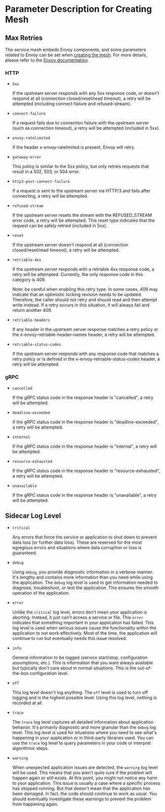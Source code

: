 # Parameter Description for Creating Mesh

## Max Retries

The service mesh embeds Envoy components, and some parameters related to Envoy can be set when [creating the mesh](./README.md).
For more details, please refer to the [Envoy documentation](https://www.envoyproxy.io/docs/envoy/latest/configuration/http/http_filters/router_filter#x-envoy-retry-on).

### HTTP

- `5xx`

  If the upstream server responds with any 5xx response code, or doesn't respond at all (connection closed/reset/read timeout), a retry will be attempted (including connect-failure and refused-stream).

- `connect-failure`

  If a request fails due to connection failure with the upstream server (such as connection timeout), a retry will be attempted (included in 5xx).

- `envoy-ratelimited`

  If the header x-envoy-ratelimited is present, Envoy will retry.

- `gateway-error`

  This policy is similar to the 5xx policy, but only retries requests that result in a 502, 503, or 504 error.

- `http3-post-connect-failure`

  If a request is sent to the upstream server via HTTP/3 and fails after connecting, a retry will be attempted.

- `refused-stream`

  If the upstream server resets the stream with the REFUSED_STREAM error code, a retry will be attempted.
  This reset type indicates that the request can be safely retried (included in 5xx).

- `reset`

  If the upstream server doesn't respond at all (connection closed/reset/read timeout), a retry will be attempted.

- `retriable-4xx`

  If the upstream server responds with a retriable 4xx response code, a retry will be attempted.
  Currently, the only response code in this category is 409.

  Note: be careful when enabling this retry type. In some cases, 409 may indicate that an optimistic locking revision needs to be updated.
  Therefore, the caller should not retry and should read and then attempt write instead. If a retry occurs in this situation, it will always fail and return another 409.

- `retriable-headers`

  If any header in the upstream server response matches a retry policy or the x-envoy-retriable-header-names header, a retry will be attempted.

- `retriable-status-codes`

  If the upstream server responds with any response code that matches a retry policy or is defined in the x-envoy-retriable-status-codes header, a retry will be attempted.

### gRPC

- `cancelled`

  If the gRPC status code in the response header is "cancelled", a retry will be attempted.

- `deadline-exceeded`

  If the gRPC status code in the response header is "deadline-exceeded", a retry will be attempted.

- `internal`

  If the gRPC status code in the response header is "internal", a retry will be attempted.

- `resource-exhausted`

  If the gRPC status code in the response header is "resource-exhausted", a retry will be attempted.

- `unavailable`

  If the gRPC status code in the response header is "unavailable", a retry will be attempted.

## Sidecar Log Level

- `critical`

    Any errors that force the service or application to shut down to prevent data loss (or further data loss).
    These are reserved for the most egregious errors and situations where data corruption or loss is guaranteed.

- `debug`

    Using `debug`, you provide diagnostic information in a verbose manner.
    It's lengthy and contains more information than you need while using the application.
    The `debug` log level is used to get information needed to diagnose, troubleshoot, or test the application. This ensures the smooth operation of the application.

- `error`

    Unlike the `critical` log level, errors don't mean your application is aborting.
    Instead, it just can't access a service or file. This `error` indicates that something important in your application has failed.
    This log level is used when serious issues cause the functionality within the application to not work effectively. Most of the time, the application will continue to run but eventually needs this issue resolved.

- `info`

    General information to be logged (service start/stop, configuration assumptions, etc.).
    This is information that you want always available but typically don't care about in normal situations. This is the out-of-the-box configuration level.

- `off`

    This log level doesn't log anything. The `off` level is used to turn off logging and is the highest possible level.
    Using this log level, nothing is recorded at all.

- `trace`

  The `trace` log level captures all detailed information about application behavior. It's primarily diagnostic and more granular than the `debug` log level.
  This log level is used for situations where you need to see what's happening in your application or in third-party libraries used. You can use the `trace` log level to query parameters in your code or interpret algorithmic steps.

- `warning`

  When unexpected application issues are detected, the `warning` log level will be used.
  This means that you aren't quite sure if the problem will happen again or still exists. At this point, you might not notice any harm to your application.
  This issue is usually a case where a specific process has stopped running. But that doesn't mean that the application has been damaged.
  In fact, the code should continue to work as usual. You should eventually investigate these warnings to prevent the problem from happening again.
